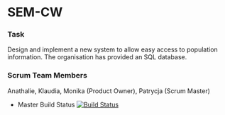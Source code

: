 # SEM-CW

### Task
Design and implement a new system to allow easy access to population information. The organisation has provided an SQL database.

### Scrum Team Members
Anathalie, 
Klaudia, 
Monika (Product Owner), 
Patrycja (Scrum Master)


- Master Build Status [![Build Status](https://travis-ci.com/KlaudiaJaros/SEM-CW.svg?branch=master)](https://travis-ci.com/KlaudiaJaros/SEM-CW)